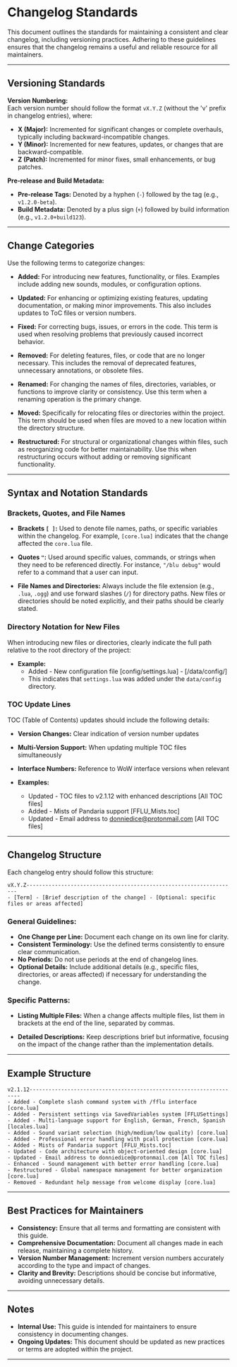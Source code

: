 
# Changelog Standards

This document outlines the standards for maintaining a consistent and clear changelog, including versioning practices. Adhering to these guidelines ensures that the changelog remains a useful and reliable resource for all maintainers.

---

## Versioning Standards

**Version Numbering:**  
Each version number should follow the format `vX.Y.Z` (without the 'v' prefix in changelog entries), where:

- **X (Major):** Incremented for significant changes or complete overhauls, typically including backward-incompatible changes.
- **Y (Minor):** Incremented for new features, updates, or changes that are backward-compatible.
- **Z (Patch):** Incremented for minor fixes, small enhancements, or bug patches.

**Pre-release and Build Metadata:**  
- **Pre-release Tags:** Denoted by a hyphen (`-`) followed by the tag (e.g., `v1.2.0-beta`).
- **Build Metadata:** Denoted by a plus sign (`+`) followed by build information (e.g., `v1.2.0+build123`).

---

## Change Categories

Use the following terms to categorize changes:

- **Added:** For introducing new features, functionality, or files. Examples include adding new sounds, modules, or configuration options.
  
- **Updated:** For enhancing or optimizing existing features, updating documentation, or making minor improvements. This also includes updates to ToC files or version numbers.
  
- **Fixed:** For correcting bugs, issues, or errors in the code. This term is used when resolving problems that previously caused incorrect behavior.
  
- **Removed:** For deleting features, files, or code that are no longer necessary. This includes the removal of deprecated features, unnecessary annotations, or obsolete files.
  
- **Renamed:** For changing the names of files, directories, variables, or functions to improve clarity or consistency. Use this term when a renaming operation is the primary change.
  
- **Moved:** Specifically for relocating files or directories within the project. This term should be used when files are moved to a new location within the directory structure.
  
- **Restructured:** For structural or organizational changes within files, such as reorganizing code for better maintainability. Use this when restructuring occurs without adding or removing significant functionality.

---

## Syntax and Notation Standards

### Brackets, Quotes, and File Names

- **Brackets `[ ]`:** Used to denote file names, paths, or specific variables within the changelog. For example, `[core.lua]` indicates that the change affected the `core.lua` file.

- **Quotes `"`:** Used around specific values, commands, or strings when they need to be referenced directly. For instance, `"/blu debug"` would refer to a command that a user can input.

- **File Names and Directories:** Always include the file extension (e.g., `.lua`, `.ogg`) and use forward slashes (`/`) for directory paths. New files or directories should be noted explicitly, and their paths should be clearly stated.

### Directory Notation for New Files

When introducing new files or directories, clearly indicate the full path relative to the root directory of the project:

- **Example:**
  - Added - New configuration file [config/settings.lua] - [/data/config/]
  - This indicates that `settings.lua` was added under the `data/config` directory.

### TOC Update Lines

TOC (Table of Contents) updates should include the following details:
- **Version Changes:** Clear indication of version number updates
- **Multi-Version Support:** When updating multiple TOC files simultaneously
- **Interface Numbers:** Reference to WoW interface versions when relevant

- **Examples:**
  - Updated - TOC files to v2.1.12 with enhanced descriptions [All TOC files]
  - Added - Mists of Pandaria support [FFLU_Mists.toc]
  - Updated - Email address to donniedice@protonmail.com [All TOC files]

---

## Changelog Structure

Each changelog entry should follow this structure:

```
vX.Y.Z-------------------------------------------------------------------
- [Term] - [Brief description of the change] - [Optional: specific files or areas affected]
```

### General Guidelines:

- **One Change per Line:** Document each change on its own line for clarity.
- **Consistent Terminology:** Use the defined terms consistently to ensure clear communication.
- **No Periods:** Do not use periods at the end of changelog lines.
- **Optional Details:** Include additional details (e.g., specific files, directories, or areas affected) if necessary for understanding the change.

### Specific Patterns:

- **Listing Multiple Files:** When a change affects multiple files, list them in brackets at the end of the line, separated by commas.
  
- **Detailed Descriptions:** Keep descriptions brief but informative, focusing on the impact of the change rather than the implementation details.

---

## Example Structure

```
v2.1.12-------------------------------------------------------------------
- Added - Complete slash command system with /fflu interface [core.lua]
- Added - Persistent settings via SavedVariables system [FFLUSettings]
- Added - Multi-language support for English, German, French, Spanish [locales.lua]
- Added - Sound variant selection (high/medium/low quality) [core.lua]
- Added - Professional error handling with pcall protection [core.lua]
- Added - Mists of Pandaria support [FFLU_Mists.toc]
- Updated - Code architecture with object-oriented design [core.lua]
- Updated - Email address to donniedice@protonmail.com [All TOC files]
- Enhanced - Sound management with better error handling [core.lua]
- Restructured - Global namespace management for better organization [core.lua]
- Removed - Redundant help message from welcome display [core.lua]
```

---

## Best Practices for Maintainers

- **Consistency:** Ensure that all terms and formatting are consistent with this guide.
- **Comprehensive Documentation:** Document all changes made in each release, maintaining a complete history.
- **Version Number Management:** Increment version numbers accurately according to the type and impact of changes.
- **Clarity and Brevity:** Descriptions should be concise but informative, avoiding unnecessary details.

---

## Notes

- **Internal Use:** This guide is intended for maintainers to ensure consistency in documenting changes.
- **Ongoing Updates:** This document should be updated as new practices or terms are adopted within the project.

---

